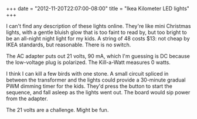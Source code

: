 ﻿+++
date = "2012-11-20T22:07:00-08:00"
title = "Ikea Kilometer LED lights"
+++



I can't find any description of these lights online. They're like mini
Christmas lights, with a gentle bluish glow that is too faint to read by, but
too bright to be an all-night night light for my kids. A string of 48 costs
$13: not cheap by IKEA standards, but reasonable. There is no switch.

The AC adapter puts out 21 volts, 90 mA, which I'm guessing is DC because the
low-voltage plug is polarized. The Kill-a-Watt measures 0 watts.

I think I can kill a few birds with one stone. A small circuit spliced in
between the transformer and the lights could provide a 30-minute gradual PWM
dimming timer for the kids. They'd press the button to start the sequence, and
fall asleep as the lights went out. The board would sip power from the
adapter.

The 21 volts are a challenge. Might be fun.

